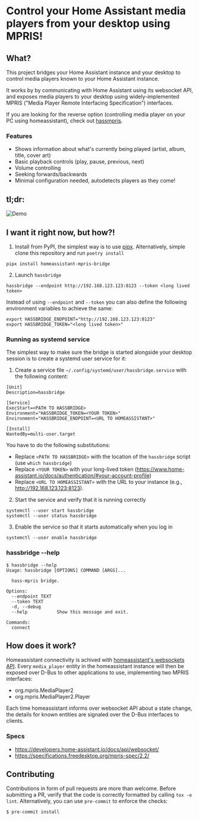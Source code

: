 # Control your Home Assistant media players from your desktop using MPRIS!

## What?

This project bridges your Home Assistant instance and your desktop to control media players known to your Home Assistant instance.

It works by by communicating with Home Assistant using its websocket API, and exposes media players to your desktop using widely-implemented MPRIS ("Media Player Remote Interfacing Specification") interfaces.

If you are looking for the reverse option (controlling media player on your PC using homeassistant), check out [hassmpris](https://community.home-assistant.io/t/control-your-linux-media-players-from-home-assistant/480543).

### Features

* Shows information about what's currently being played (artist, album, title, cover art)
* Basic playback controls (play, pause, previous, next)
* Volume controlling
* Seeking forwards/backwards
* Minimal configuration needed, autodetects players as they come!


## tl;dr:

![Demo](hassbridge_demo.gif)

## I want it right now, but how?!

1. Install from PyPI, the simplest way is to use [pipx](https://github.com/pypa/pipx). Alternatively, simple clone this repository and run `poetry install`

```
pipx install homeassistant-mpris-bridge
```

2. Launch `hassbridge`

```
hassbridge --endpoint http://192.168.123.123:8123 --token <long lived token>
```

Instead of using `--endpoint` and `--token` you can also define the following environment variables to achieve the same:

```
export HASSBRIDGE_ENDPOINT="http://192.168.123.123:8123"
export HASSBRIDGE_TOKEN="<long lived token>"
```

### Running as systemd service

The simplest way to make sure the bridge is started alongside your desktop session is to create a systemd user service for it:

1. Create a service file `~/.config/systemd/user/hassbridge.service` with the following content:

```
[Unit]
Description=hassbridge

[Service]
ExecStart=<PATH TO HASSBRIDGE>
Environment="HASSBRIDGE_TOKEN=<YOUR TOKEN>"
Environment="HASSBRIDGE_ENDPOINT=<URL TO HOMEASSISTANT>"

[Install]
WantedBy=multi-user.target
```

You have to do the following substitutions:
* Replace `<PATH TO HASSBRIDGE>` with the location of the `hassbridge` script (use `which hassbridge`)
* Replace `<YOUR TOKEN>` with your long-lived token (https://www.home-assistant.io/docs/authentication/#your-account-profile)
* Replace `<URL TO HOMEASSISTANT>` with the URL to your instance (e.g., http://192.168.123.123:8123).

2. Start the service and verify that it is running correctly

```
systemctl --user start hassbridge
systemctl --user status hassbridge
```

3. Enable the service so that it starts automatically when you log in

```
systemctl --user enable hassbridge
```

### hassbridge --help

```
$ hassbridge --help
Usage: hassbridge [OPTIONS] COMMAND [ARGS]...

  hass-mpris bridge.

Options:
  --endpoint TEXT
  --token TEXT
  -d, --debug
  --help           Show this message and exit.

Commands:
  connect

```

## How does it work?

Homeassistant connectivity is achived with [homeassistant's websockets API](https://developers.home-assistant.io/docs/api/websocket/).
Every `media_player` entity in the homeassistant instance will then be exposed over D-Bus to other applications to use, implementing two MPRIS interfaces:

* org.mpris.MediaPlayer2
* org.mpris.MediaPlayer2.Player

Each time homeassistant informs over websocket API about a state change,
the details for known entities are signaled over the D-Bus interfaces to clients.

### Specs

* https://developers.home-assistant.io/docs/api/websocket/
* https://specifications.freedesktop.org/mpris-spec/2.2/


## Contributing

Contributions in form of pull requests are more than welcome.
Before submitting a PR, verify that the code is correctly formatted by calling `tox -e lint`.
Alternatively, you can use `pre-commit` to enforce the checks:

```
$ pre-commit install
```
